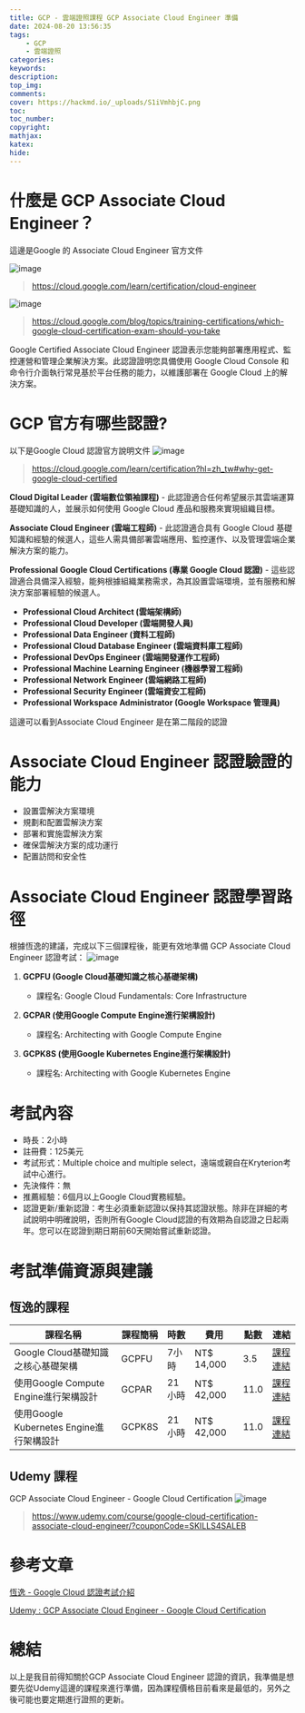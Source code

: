 ```yaml
---
title: GCP - 雲端證照課程 GCP Associate Cloud Engineer 準備
date: 2024-08-20 13:56:35
tags:
    - GCP
    - 雲端證照
categories:
keywords:
description:
top_img:
comments:
cover: https://hackmd.io/_uploads/S1iVmhbjC.png
toc:
toc_number:
copyright:
mathjax:
katex:
hide:
---
```


# 什麼是 GCP Associate Cloud Engineer？

這邊是Google 的 Associate Cloud Engineer 官方文件

![image](https://hackmd.io/_uploads/ryCkm3WjC.png)
>https://cloud.google.com/learn/certification/cloud-engineer

![image](https://hackmd.io/_uploads/S1iVmhbjC.png)
>https://cloud.google.com/blog/topics/training-certifications/which-google-cloud-certification-exam-should-you-take

   Google Certified Associate Cloud Engineer 認證表示您能夠部署應用程式、監控運營和管理企業解決方案。此認證證明您具備使用 Google Cloud Console 和命令行介面執行常見基於平台任務的能力，以維護部署在 Google Cloud 上的解決方案。
   

# GCP 官方有哪些認證?

以下是Google Cloud 認證官方說明文件
![image](https://hackmd.io/_uploads/SJmSM2ZoA.png)
>https://cloud.google.com/learn/certification?hl=zh_tw#why-get-google-cloud-certified

**Cloud Digital Leader (雲端數位領袖課程)** - 此認證適合任何希望展示其雲端運算基礎知識的人，並展示如何使用 Google Cloud 產品和服務來實現組織目標。

**Associate Cloud Engineer (雲端工程師)** - 此認證適合具有 Google Cloud 基礎知識和經驗的候選人，這些人需具備部署雲端應用、監控運作、以及管理雲端企業解決方案的能力。

**Professional Google Cloud Certifications (專業 Google Cloud 認證)** - 這些認證適合具備深入經驗，能夠根據組織業務需求，為其設置雲端環境，並有服務和解決方案部署經驗的候選人。

- **Professional Cloud Architect (雲端架構師)**
- **Professional Cloud Developer (雲端開發人員)**
- **Professional Data Engineer (資料工程師)**
- **Professional Cloud Database Engineer (雲端資料庫工程師)**
- **Professional DevOps Engineer (雲端開發運作工程師)**
- **Professional Machine Learning Engineer (機器學習工程師)**
- **Professional Network Engineer (雲端網路工程師)**
- **Professional Security Engineer (雲端資安工程師)**
- **Professional Workspace Administrator (Google Workspace 管理員)**

這邊可以看到Associate Cloud Engineer 是在第二階段的認證

# Associate Cloud Engineer 認證驗證的能力

* 設置雲解決方案環境
* 規劃和配置雲解決方案
* 部署和實施雲解決方案
* 確保雲解決方案的成功運行
* 配置訪問和安全性

# Associate Cloud Engineer 認證學習路徑
根據恆逸的建議，完成以下三個課程後，能更有效地準備 GCP Associate Cloud Engineer 認證考試：
![image](https://hackmd.io/_uploads/SyYjNKbo0.png)

1. **GCPFU (Google Cloud基礎知識之核心基礎架構)** 
   - 課程名: Google Cloud Fundamentals: Core Infrastructure

2. **GCPAR (使用Google Compute Engine進行架構設計)** 
   - 課程名: Architecting with Google Compute Engine

3. **GCPK8S (使用Google Kubernetes Engine進行架構設計)** 
   - 課程名: Architecting with Google Kubernetes Engine

# 考試內容
* 時長：2小時
* 註冊費：125美元
* 考試形式：Multiple choice and multiple select，遠端或親自在Kryterion考試中心進行。
* 先決條件：無
* 推薦經驗：6個月以上Google Cloud實務經驗。
* 認證更新/重新認證：考生必須重新認證以保持其認證狀態。除非在詳細的考試說明中明確說明，否則所有Google Cloud認證的有效期為自認證之日起兩年。您可以在認證到期日期前60天開始嘗試重新認證。


# 考試準備資源與建議
   
## 恆逸的課程

| 課程名稱                                    | 課程簡稱 | 時數  | 費用       | 點數  | 連結 |
| ------------------------------------------- | ------ | ----- | ---------- | ----- | ----- |
| Google Cloud基礎知識之核心基礎架構          | GCPFU  | 7小時 | NT$ 14,000 | 3.5   | [課程連結](https://www.uuu.com.tw/Course/Show/1771/Google-Cloud%E5%9F%BA%E7%A4%8E%E7%9F%A5%E8%AD%98%E4%B9%8B%E6%A0%B8%E5%BF%83%E5%9F%BA%E7%A4%8E%E6%9E%B6%E6%A7%8B) |
| 使用Google Compute Engine進行架構設計       | GCPAR  | 21小時| NT$ 42,000 | 11.0  | [課程連結](https://www.uuu.com.tw/Course/Show/1772/%E4%BD%BF%E7%94%A8Google-Compute-Engine%E9%80%B2%E8%A1%8C%E6%9E%B6%E6%A7%8B%E8%A8%AD%E8%A8%88) |
| 使用Google Kubernetes Engine進行架構設計    | GCPK8S | 21小時| NT$ 42,000 | 11.0  | [課程連結](https://www.uuu.com.tw/Course/Show/1889/%E4%BD%BF%E7%94%A8Google-Kubernetes-Engine%E9%80%B2%E8%A1%8C%E6%9E%B6%E6%A7%8B%E8%A8%AD%E8%A8%88) |



## Udemy 課程
GCP Associate Cloud Engineer - Google Cloud Certification
![image](https://hackmd.io/_uploads/r1yyhFbiA.png)
>https://www.udemy.com/course/google-cloud-certification-associate-cloud-engineer/?couponCode=SKILLS4SALEB

# 參考文章

[恆逸 - Google Cloud 認證考試介紹](https://www.uuu.com.tw/Course/Partner/Google/section=exam/title=Google%20Cloud%20%E8%AA%8D%E8%AD%89%E8%80%83%E8%A9%A6%E4%BB%8B%E7%B4%B9)

[Udemy : GCP Associate Cloud Engineer - Google Cloud Certification](https://www.udemy.com/course/google-cloud-certification-associate-cloud-engineer/?couponCode=SKILLS4SALEA)

# 總結

以上是我目前得知關於GCP Associate Cloud Engineer 認證的資訊，我準備是想要先從Udemy這邊的課程來進行準備，因為課程價格目前看來是最低的，另外之後可能也要定期進行證照的更新。
